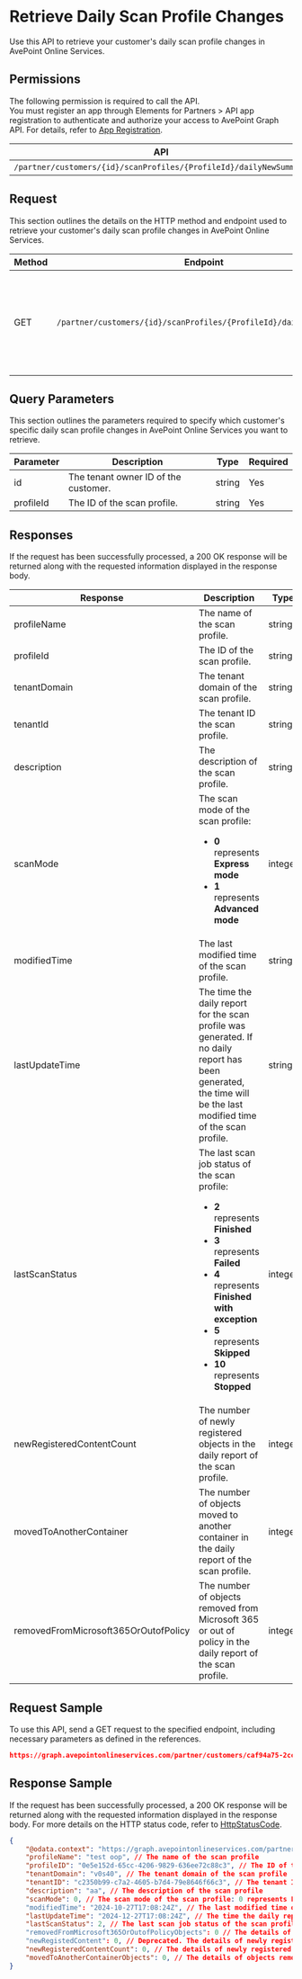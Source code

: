 # Retrieve Daily Scan Profile Changes

Use this API to retrieve your customer's daily scan profile changes in AvePoint Online Services.

## Permissions  

The following permission is required to call the API.  
You must register an app through Elements for Partners > API app registration to authenticate and authorize your access to AvePoint Graph API. For details, refer to [App Registration](https://cdn.avepoint.com/assets/apelements-webhelp/avepoint-elements-for-partners/index.htm#!Documents/appregistration.htm).

| API | Permission  |
|-----------|--------|
| `/partner/customers/{id}/scanProfiles/{ProfileId}/dailyNewSummary` | partner.scanprofiles.read.all |  

## Request

This section outlines the details on the HTTP method and endpoint used to retrieve your customer's daily scan profile changes in AvePoint Online Services.

| Method | Endpoint | Description |
|-----------|--------|-----------|
|GET|`/partner/customers/{id}/scanProfiles/{ProfileId}/dailyNewSummary`|Retrieves your customer's daily scan profile changes in AvePoint Online Services.|

## Query Parameters

This section outlines the parameters required to specify which customer's specific daily scan profile changes in AvePoint Online Services you want to retrieve.

| Parameter | Description | Type | Required |
| --- | --- | --- | --- |
| id | The tenant owner ID of the customer. | string | Yes |
| profileId | The ID of the scan profile. | string | Yes |

## Responses

If the request has been successfully processed, a 200 OK response will be returned along with the requested information displayed in the response body.

| Response | Description | Type |
| --- | --- | --- |
| profileName | The name of the scan profile. | string |
| profileId | The ID of the scan profile. | string |
| tenantDomain | The tenant domain of the scan profile. | string |
| tenantId | The tenant ID the scan profile. | string |
| description | The description of the scan profile. | string |
| scanMode | The scan mode of the scan profile:<br> <ul><li>**0** represents **Express mode**<li>**1** represents **Advanced mode**| integer |
| modifiedTime | The last modified time of the scan profile. | string |
| lastUpdateTime | The time the daily report for the scan profile was generated. If no daily report has been generated, the time will be the last modified time of the scan profile. | string |
| lastScanStatus | The last scan job status of the scan profile:<br><ul><li>**2** represents **Finished**<li>**3** represents **Failed**<li>**4** represents **Finished with exception**<li>**5** represents **Skipped**<li>**10** represents **Stopped** | integer |
| newRegisteredContentCount | The number of newly registered objects in the daily report of the scan profile. | integer |
| movedToAnotherContainer | The number of objects moved to another container in the daily report of the scan profile. | integer |
| removedFromMicrosoft365OrOutofPolicy | The number of objects removed from Microsoft 365 or out of policy in the daily report of the scan profile. | integer |

## Request Sample

To use this API, send a GET request to the specified endpoint, including necessary parameters as defined in the references.

```json
https://graph.avepointonlineservices.com/partner/customers/caf94a75-2cc6-43aa-b04b-794cb9af5ea3/scanProfiles/0e5c152d-65ec-4206-9829-636ee72c88c3/dailyNewSummary
```

## Response Sample

If the request has been successfully processed, a 200 OK response will be returned along with the requested information displayed in the response body. For more details on the HTTP status code, refer to [HttpStatusCode](https://learn.avepoint.com/docs/Use-AvePoint-Graph-Modern-API.html#http-status-code).

```json 
{
    "@odata.context": "https://graph.avepointonlineservices.com/partner/api/V1.1/$metadata#Portal.Api.Model.ProfileDailyNewDetailInfo",
    "profileName": "test oop", // The name of the scan profile
    "profileID": "0e5e152d-65cc-4206-9829-636ee72c88c3", // The ID of the scan profile
    "tenantDomain": "v0s40", // The tenant domain of the scan profile
    "tenantID": "c2350b99-c7a2-4605-b7d4-79e8646f66c3", // The tenant ID the scan profile
    "description": "aa", // The description of the scan profile
    "scanMode": 0, // The scan mode of the scan profile: 0 represents Express mode
    "modifiedTime": "2024-10-27T17:08:24Z", // The last modified time of the scan profile
    "lastUpdateTime": "2024-12-27T17:08:24Z", // The time the daily report for the scan profile was generated. If no daily report has been generated, the time will be the last modified time of the scan profile
    "lastScanStatus": 2, // The last scan job status of the scan profile: 2 represents Finished
    "removedFromMicrosoft365OrOutofPolicyObjects": 0 // The details of objects moved to another container in the daily report of the scan profile
    "newRegistedContent": 0, // Deprecated. The details of newly registered objects in the daily report of the scan profile
    "newRegisteredContentCount": 0, // The details of newly registered objects in the daily report of the scan profile
    "movedToAnotherContainerObjects": 0, // The details of objects removed from Microsoft 365 or out of policy in the daily report of the scan profile
}
